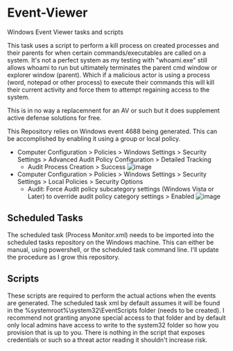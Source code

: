 # Event-Viewer
Windows Event Viewer tasks and scripts

This task uses a script to perform a kill process on created processes and their parents for when certain commands/executables are called on a system.
It's not a perfect system as my testing with "whoami.exe" still allows whoami to run but ultimately terminates the parent cmd window or explorer window (parent). Which if a malicious actor is using a process (word, notepad or other process) to execute their commands this will kill their current activity and force them to attempt regaining access to the system.

This is in no way a replacemnent for an AV or such but it does supplement active defense solutions for free.

This Repository relies on Windows event 4688 being generated.
This can be accomplished by enabling it using a group or local policy. 
  - Computer Configuration > Policies > Windows Settings > Security Settings > Advanced Audit Policy Configuration > Detailed Tracking
    - Audit Process Creation > Success
    ![image](https://user-images.githubusercontent.com/118463933/202510786-f88fc6c5-4b24-4dc3-8ec8-511ba5c89847.png)
  - Computer Configuration > Policies > Windows Settings > Security Settings > Local Policies > Security Options
    - Audit: Force Audit policy subcategory settings (Windows Vista or Later) to override audit policy category settings > Enabled
    ![image](https://user-images.githubusercontent.com/118463933/202510490-adcecb51-6a80-4220-8732-1e6d11c8846e.png)


## Scheduled Tasks
The scheduled task (Process Monitor.xml) needs to be imported into the scheduled tasks repository on the Windows machine. This can either be manual, using powershell, or the scheduled task command line.
I'll update the procedure as I grow this repository.
## Scripts
These scripts are required to perform the actual actions when the events are generated. The scheduled task xml by default assumes it will be found in the %systemroot%\system32\EventScripts folder (needs to be created).
I recommend not granting anyone special access to that folder and by default only local admins have access to write to the system32 folder so how you provision that is up to you. There is nothing in the script that exposes credentials or such so a threat actor reading it shouldn't increase risk.
